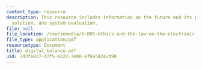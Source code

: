 ```yaml
---
content_type: resource
description: This resource includes information on the future and its problem, the
  solution, and system evaluation.
file: null
file_location: /coursemedia/6-805-ethics-and-the-law-on-the-electronic-frontier-fall-2005/7d3fe827d7f5a3227eb06f6934242b90_digital_balance.pdf
file_type: application/pdf
resourcetype: Document
title: digital_balance.pdf
uid: 7d3fe827-d7f5-a322-7eb0-6f6934242b90
---
```

